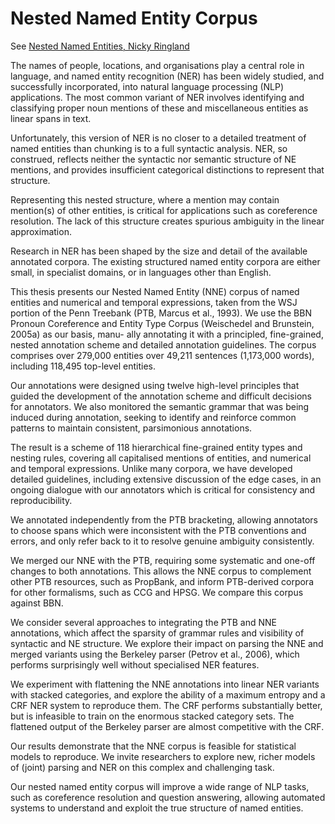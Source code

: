 # Nested Named Entity Corpus

See [Nested Named Entities, Nicky Ringland](https://ses.library.usyd.edu.au/handle/2123/14558)

The names of people, locations, and organisations play a central role in language, and named entity recognition (NER) has been widely studied, and successfully incorporated, into natural language processing (NLP) applications. The most common variant of NER involves identifying and classifying proper noun mentions of these and miscellaneous entities as linear spans in text.

Unfortunately, this version of NER is no closer to a detailed treatment of named entities than chunking is to a full syntactic analysis. NER, so construed, reflects neither the syntactic nor semantic structure of NE mentions, and provides insufficient categorical distinctions to represent that structure.

Representing this nested structure, where a mention may contain mention(s) of other entities, is critical for applications such as coreference resolution. The lack of this structure creates spurious ambiguity in the linear approximation.

Research in NER has been shaped by the size and detail of the available annotated corpora. The existing structured named entity corpora are either small, in specialist domains, or in languages other than English.

This thesis presents our Nested Named Entity (NNE) corpus of named entities and numerical and temporal expressions, taken from the WSJ portion of the Penn Treebank (PTB, Marcus et al., 1993). We use the BBN Pronoun Coreference and Entity Type Corpus (Weischedel and Brunstein, 2005a) as our basis, manu- ally annotating it with a principled, fine-grained, nested annotation scheme and detailed annotation guidelines. The corpus comprises over 279,000 entities over 49,211 sentences (1,173,000 words), including 118,495 top-level entities.

Our annotations were designed using twelve high-level principles that guided the development of the annotation scheme and difficult decisions for annotators. We also monitored the semantic grammar that was being induced during annotation, seeking to identify and reinforce common patterns to maintain consistent, parsimonious annotations.

The result is a scheme of 118 hierarchical fine-grained entity types and nesting rules, covering all capitalised mentions of entities, and numerical and temporal expressions. Unlike many corpora, we have developed detailed guidelines, including extensive discussion of the edge cases, in an ongoing dialogue with our annotators which is critical for consistency and reproducibility.

We annotated independently from the PTB bracketing, allowing annotators to choose spans which were inconsistent with the PTB conventions and errors, and only refer back to it to resolve genuine ambiguity consistently.

We merged our NNE with the PTB, requiring some systematic and one-off changes to both annotations. This allows the NNE corpus to complement other PTB resources, such as PropBank, and inform PTB-derived corpora for other formalisms, such as CCG and HPSG. We compare this corpus against BBN.

We consider several approaches to integrating the PTB and NNE annotations, which affect the sparsity of grammar rules and visibility of syntactic and NE structure. We explore their impact on parsing the NNE and merged variants using the Berkeley parser (Petrov et al., 2006), which performs surprisingly well without specialised NER features.

We experiment with flattening the NNE annotations into linear NER variants with stacked categories, and explore the ability of a maximum entropy and a CRF NER system to reproduce them. The CRF performs substantially better, but is infeasible to train on the enormous stacked category sets. The flattened output of the Berkeley parser are almost competitive with the CRF.

Our results demonstrate that the NNE corpus is feasible for statistical models to reproduce. We invite researchers to explore new, richer models of (joint) parsing and NER on this complex and challenging task.

Our nested named entity corpus will improve a wide range of NLP tasks, such as coreference resolution and question answering, allowing automated systems to understand and exploit the true structure of named entities.





